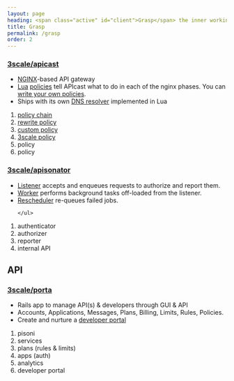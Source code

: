 ```yaml
---
layout: page
heading: <span class="active" id="client">Grasp</span> the inner workings
title: Grasp
permalink: /grasp
order: 2
---
```




<article id="apicast" class="chapter">  
  <section class="summary">
    <h1>
      <i class="fab fa-github"></i>
      <a href="https://github.com/3scale/apicast">3scale/apicast</a>
    </h1>
    <ul>
      <li><a href="https://www.nginx.com/">NGINX</a>-based API gateway</li>
      <li><a href="https://www.lua.org/start.html">Lua</a> <a href="https://github.com/3scale/apicast/blob/master/doc/policies.md#policies">policies</a>
      tell APIcast what to do in each of the nginx phases.
      You can <a href="https://www.lua.org/start.html">write your own policies</a>.</li>
      <li>Ships with its own <a href="https://github.com/3scale/apicast/blob/master/doc/dns-resolver.md#dns-resolver">DNS resolver</a> implemented in Lua</li>
    </ul>
  </section>
  <section class="functional">
    <ol class="policy-chain">
      <li class="policy" id="policy_chain"><a href="https://github.com/3scale/apicast/blob/master/doc/policies.md#policy-chains">policy chain</a></li>
      <li class="policy" id="policy1"><a href="https://github.com/3scale/apicast/tree/master/gateway/src/apicast/policy/url_rewriting">rewrite policy</a></li>
      <li class="policy" id="policy2"><a href="https://github.com/3scale/apicast/blob/master/doc/policies.md#write-your-own-policy">custom policy</a></li>
      <li class="policy" id="policy3"><a href="https://github.com/3scale/apicast/tree/master/gateway/src/apicast/policy/apicast">3scale policy</a></li>
      <li class="policy" id="policy4">policy</li>
      <li class="policy" id="policy5">policy</li>
    </ol>
  </section>
</article>

<article id="apisonator" class="chapter">
  <section class="summary">
    <h1>
      <i class="fab fa-github"></i>
      <a href="https://github.com/3scale/apisonator">3scale/apisonator</a>
    </h1>
    <ul>
      <li><a href="https://github.com/3scale/apisonator#apisonator-listener">Listener</a> accepts and enqueues requests to authorize and report them.</li>
      <li><a href="https://github.com/3scale/apisonator#apisonator-worker">Worker</a> performs background tasks off-loaded from the listener.</li>
      <li><a href="https://github.com/3scale/apisonator#apisonator-failed-jobs-rescheduler">Rescheduler</a> re-queues failed jobs.</li>

    </ul>
  </section>
  <section class="functional">
    <ol id="authrep" class="policy-chain">
      <li class="policy" id="authenticate">authenticator</li>
      <li class="policy" id="authorize">authorizer</li>
      <li class="policy" id="report">reporter</li>
      <li class="policy" id="internal_api">internal API</li>
    </ol>
  </section>
</article>

<article class="chapter api">
  <h1 id="api">API</h1>
</article>

<article id="apicenter" class="chapter">
  <section class="summary">
    <h1>
      <i class="fab fa-github"></i>
      <a href="https://github.com/3scale/porta">3scale/porta</a>
    </h1>
    <ul>
      <li>Rails app to manage API(s) & developers through GUI & API</li>
      <li>Accounts, Applications, Messages, Plans, Billing, Limits, Rules, Policies.</li>
      <li>Create and nurture a <a href="https://github.com/3scale/porta/tree/master/lib/developer_portal">developer portal</a></li>
    </ul>
  </section>
  <section class="functional">
    <ol id="features" class="policy-chain">
      <li class="policy" id="pisoni">pisoni</li>
      <li class="policy" id="services">services</li>
      <li class="policy" id="plans">plans (rules & limits)</li>
      <li class="policy" id="apps">apps (auth)</li>      
      <li class="policy" id="analytics">analytics</li>   
      <li class="policy" id="portal">developer portal</li>
    </ol>
  </section>  
</article>
<script src="{{ "/assets/grasp.js" | relative_url }}"></script>
